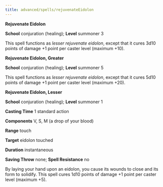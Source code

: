 ```yaml
---
title: advanced/spells/rejuvenateEidolon
---
```

 **Rejuvenate Eidolon**

**School** conjuration (healing); **Level** summoner 3

This spell functions as _lesser rejuvenate eidolon_, except that it cures 3d10 points of damage +1 point per caster level (maximum +10).

**Rejuvenate Eidolon, Greater**

**School** conjuration (healing); **Level** summoner 5

This spell functions as _lesser rejuvenate eidolon_, except that it cures 5d10 points of damage +1 point per caster level (maximum +20).

**Rejuvenate Eidolon, Lesser**

**School** conjuration (healing); **Level** summoner 1

**Casting Time** 1 standard action

**Components** V, S, M (a drop of your blood)

**Range** touch

**Target** eidolon touched

**Duration** instantaneous

**Saving Throw** none; **Spell Resistance** no

By laying your hand upon an eidolon, you cause its wounds to close and its form to solidify. This spell cures 1d10 points of damage +1 point per caster level (maximum +5).

